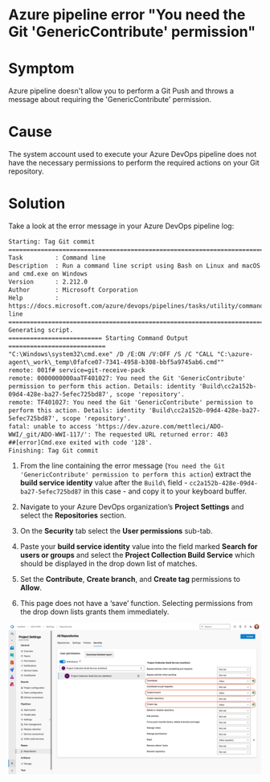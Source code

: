 # Azure pipeline error "You need the Git 'GenericContribute' permission"

# Symptom

Azure pipeline doesn't allow you to perform a Git Push and throws a message about requiring the 'GenericContribute' permission.

# Cause

The system account used to execute your Azure DevOps pipeline does not have the necessary permissions to perform the required actions on your Git repository.

# Solution

Take a look at the error message in your Azure DevOps pipeline log:

```
Starting: Tag Git commit
==============================================================================
Task         : Command line
Description  : Run a command line script using Bash on Linux and macOS and cmd.exe on Windows
Version      : 2.212.0
Author       : Microsoft Corporation
Help         : https://docs.microsoft.com/azure/devops/pipelines/tasks/utility/command-line
==============================================================================
Generating script.
========================== Starting Command Output ===========================
"C:\Windows\system32\cmd.exe" /D /E:ON /V:OFF /S /C "CALL "C:\azure-agent\_work\_temp\0fafce07-7341-4958-b308-bbf5a9745ab6.cmd""
remote: 001f# service=git-receive-pack
remote: 0000000000aaTF401027: You need the Git 'GenericContribute' permission to perform this action. Details: identity 'Build\cc2a152b-09d4-428e-ba27-5efec725bd87', scope 'repository'.
remote: TF401027: You need the Git 'GenericContribute' permission to perform this action. Details: identity 'Build\cc2a152b-09d4-428e-ba27-5efec725bd87', scope 'repository'.
fatal: unable to access 'https://dev.azure.com/mettleci/ADO-WWI/_git/ADO-WWI-117/': The requested URL returned error: 403
##[error]Cmd.exe exited with code '128'.
Finishing: Tag Git commit
```

1.  From the line containing the error message (`You need the Git 'GenericContribute' permission to perform this action`) extract the **build service identity** value after the `Build\` field - `cc2a152b-428e-09d4-ba27-5efec725bd87` in this case - and copy it to your keyboard buffer.
    
2.  Navigate to your Azure DevOps organization’s **Project Settings** and select the **Repositories** section.
    
3.  On the **Security** tab select the **User permissions** sub-tab.
    
4.  Paste your **build service identity** value into the field marked **Search for users or groups** and select the **Project Collection Build Service** which should be displayed in the drop down list of matches.
    
5.  Set the **Contribute**, **Create branch**, and **Create tag** permissions to **Allow**.
    
6.  This page does not have a ‘save’ function. Selecting permissions from the drop down lists grants them immediately.
    

![](./attachments/Web%20capture_28-8-2023_171042_dev.azure.com.jpeg)